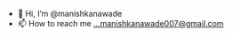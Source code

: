 - 👋 Hi, I’m @manishkanawade
- 📫 How to reach me ...manishkanawade007@gmail.com

<!---
manishkanawade/manishkanawade is a ✨ special ✨ repository because its `README.md` (this file) appears on your GitHub profile.
You can click the Preview link to take a look at your changes.
--->
